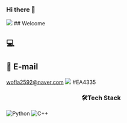 ### Hi there 👋

<!--
**yunjeremy/YunJeremy** is a ✨ _special_ ✨ repository because its `README.md` (this file) appears on your GitHub profile.

Here are some ideas to get you started:

- 🔭 I’m currently working on ...
- 🌱 I’m currently learning ...
- 👯 I’m looking to collaborate on ...
- 🤔 I’m looking for help with ...
- 💬 Ask me about ...
- 📫 How to reach me: ...
- 😄 Pronouns: ...
- ⚡ Fun fact: ...
-->


<img src="https://capsule-render.vercel.app/api?type=cylinder&color=auto&height=300&section=header&text=JaeRim%20YUN&fontSize=90" />
## Welcome


## 💻 

## 📧 E-mail
wofla2592@naver.com
<img src="https://img.shields.io/badge/Gmail-wofla2592@naver.com-green.svg?&style=for-the-badge&logo=#EA4335&logoColor=white"/> 
#EA4335

<h3 align="center"> 🛠️Tech Stack </h3>

<img alt="Python" src="https://img.shields.io/badge/Python-yellow.svg?&style=for-the-badge&logo=Python&logoColor=white"/> 
<img alt="C++" src="https://img.shields.io/badge/C++-00599C.svg?&style=for-the-badge&logo=C%2B%2B&logoColor=white"/> 
